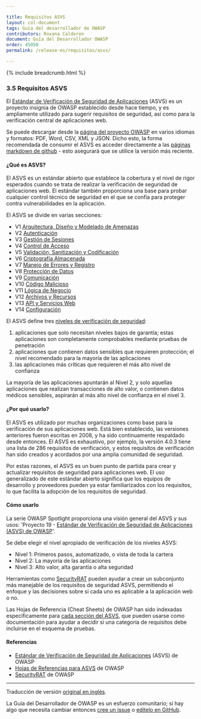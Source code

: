 ```yaml
---

title: Requisitos ASVS
layout: col-document
tags: Guía del desarrollador de OWASP 
contributors: Roxana Calderon
document: Guía del Desarrollador OWASP
order: 45050
permalink: /release-es/requisitos/asvs/

---
```


{% include breadcrumb.html %}

### 3.5 Requisitos ASVS

El [Estándar de Verificación de Seguridad de Aplicaciones][asvs] (ASVS) es un proyecto insignia de OWASP
establecido desde hace tiempo,
y es ampliamente utilizado para sugerir requisitos de seguridad, así como
para la verificación central de aplicaciones web.

Se puede descargar desde la [página del proyecto OWASP][asvs] en varios idiomas y formatos:
PDF, Word, CSV, XML y JSON. Dicho esto, la forma recomendada de consumir el ASVS es acceder
directamente a las [páginas markdown de github][asvsmd] - esto asegurará que se utilice la versión más reciente.

#### ¿Qué es ASVS?

El ASVS es un estándar abierto que establece la cobertura y el nivel de rigor esperados cuando se trata de
realizar la verificación de seguridad de aplicaciones web.
El estándar también proporciona una base para probar cualquier control técnico de seguridad
en el que se confía para proteger contra vulnerabilidades en la aplicación.

El ASVS se divide en varias secciones:

* V1 [Arquitectura, Diseño y Modelado de Amenazas][asvsV1]
* V2 [Autenticación][asvsV2]
* V3 [Gestión de Sesiones][asvsV3]
* V4 [Control de Acceso][asvsV4]
* V5 [Validación, Sanitización y Codificación][asvsV5]
* V6 [Criptografía Almacenada][asvsV6]
* V7 [Manejo de Errores y Registro][asvsV7]
* V8 [Protección de Datos][asvsV8]
* V9 [Comunicación][asvsV9]
* V10 [Código Malicioso][asvsV10]
* V11 [Lógica de Negocio][asvsV11]
* V12 [Archivos y Recursos][asvsV12]
* V13 [API y Servicios Web][asvsV13]
* V14 [Configuración][asvsV14]

El ASVS define tres [niveles de verificación de seguridad][asvsL123]:

1. aplicaciones que solo necesitan niveles bajos de garantía; estas aplicaciones
  son completamente comprobables mediante pruebas de penetración
2. aplicaciones que contienen datos sensibles que requieren protección;
  el nivel recomendado para la mayoría de las aplicaciones
3. las aplicaciones más críticas que requieren el más alto nivel de confianza

La mayoría de las aplicaciones apuntarán al Nivel 2, y solo aquellas aplicaciones
que realizan transacciones de alto valor,
o contienen datos médicos sensibles, aspirarán al más alto nivel de confianza en el nivel 3.

#### ¿Por qué usarlo?

El ASVS es utilizado por muchas organizaciones como base para la verificación de sus aplicaciones web.
Está bien establecido, las versiones anteriores fueron escritas en 2008,
y ha sido continuamente respaldado desde entonces.
El ASVS es exhaustivo, por ejemplo, la versión 4.0.3 tiene una lista de 286 requisitos de verificación,
y estos requisitos de verificación han sido creados y acordados por una amplia comunidad de seguridad.

Por estas razones, el ASVS es un buen punto de partida para crear
y actualizar requisitos de seguridad para aplicaciones web.
El uso generalizado de este estándar abierto significa que los equipos de desarrollo y proveedores
pueden ya estar familiarizados con los requisitos, lo que facilita la adopción de los requisitos de seguridad.

#### Cómo usarlo

La serie OWASP Spotlight proporciona una visión general del ASVS y sus usos:
'Proyecto 19 - [Estándar de Verificación de Seguridad de Aplicaciones (ASVS) de OWASP][spotlight19]'.

Se debe elegir el nivel apropiado de verificación de los niveles ASVS:

* Nivel 1: Primeros pasos, automatizado, o vista de toda la cartera
* Nivel 2: La mayoría de las aplicaciones
* Nivel 3: Alto valor, alta garantía o alta seguridad

Herramientas como [SecurityRAT][srat] pueden ayudar a crear un subconjunto más manejable de
los requisitos de seguridad ASVS,
permitiendo el enfoque y las decisiones sobre si cada uno es aplicable a la aplicación web o no.

Las Hojas de Referencia (Cheat Sheets) de OWASP han sido indexadas específicamente para [cada sección del ASVS][csasvs],
que pueden usarse como documentación para ayudar a decidir si una categoría de requisitos
debe incluirse en el esquema de pruebas.

#### Referencias

* [Estándar de Verificación de Seguridad de Aplicaciones][asvs] (ASVS) de OWASP
* [Hojas de Referencias para ASVS][csasvs] de OWASP
* [SecurityRAT][srat] de OWASP

----
Traducción de versión [original en inglés][release0505].

La Guía del Desarrollador de OWASP es un esfuerzo comunitario; si hay algo que necesita cambiar
entonces [cree un issue][issue0505] o [edítelo en GitHub][edit0505].

[release0505]: https://github.com/OWASP/www-project-developer-guide/blob/main/release/05-requirements/05-asvs.md
[asvs]: https://owasp.org/www-project-application-security-verification-standard/
[asvsL123]: https://github.com/OWASP/ASVS/blob/v4.0.3/4.0/en/0x03-Using-ASVS.md#application-security-verification-levels
[asvsmd]: https://github.com/OWASP/ASVS/blob/v4.0.3/4.0/en/0x00-Header.md
[asvsV1]: https://github.com/OWASP/ASVS/blob/v4.0.3/4.0/en/0x10-V1-Architecture.md#v1-architecture-design-and-threat-modeling
[asvsV2]: https://github.com/OWASP/ASVS/blob/v4.0.3/4.0/en/0x11-V2-Authentication.md#v2-authentication
[asvsV3]: https://github.com/OWASP/ASVS/blob/v4.0.3/4.0/en/0x12-V3-Session-management.md#v3-session-management
[asvsV4]: https://github.com/OWASP/ASVS/blob/v4.0.3/4.0/en/0x12-V4-Access-Control.md#v4-access-control
[asvsV5]: https://github.com/OWASP/ASVS/blob/v4.0.3/4.0/en/0x13-V5-Validation-Sanitization-Encoding.md#v5-validation-sanitization-and-encoding
[asvsV6]: https://github.com/OWASP/ASVS/blob/v4.0.3/4.0/en/0x14-V6-Cryptography.md#v6-stored-cryptography
[asvsV7]: https://github.com/OWASP/ASVS/blob/v4.0.3/4.0/en/0x15-V7-Error-Logging.md#v7-error-handling-and-logging
[asvsV8]: https://github.com/OWASP/ASVS/blob/v4.0.3/4.0/en/0x16-V8-Data-Protection.md#v8-data-protection
[asvsV9]: https://github.com/OWASP/ASVS/blob/v4.0.3/4.0/en/0x17-V9-Communications.md#control-objective
[asvsV10]: https://github.com/OWASP/ASVS/blob/v4.0.3/4.0/en/0x18-V10-Malicious.md#v10-malicious-code
[asvsV11]: https://github.com/OWASP/ASVS/blob/v4.0.3/4.0/en/0x19-V11-BusLogic.md#v11-business-logic
[asvsV12]: https://github.com/OWASP/ASVS/blob/v4.0.3/4.0/en/0x20-V12-Files-Resources.md#v12-files-and-resources
[asvsV13]: https://github.com/OWASP/ASVS/blob/v4.0.3/4.0/en/0x21-V13-API.md#v13-api-and-web-service
[asvsV14]: https://github.com/OWASP/ASVS/blob/v4.0.3/4.0/en/0x22-V14-Config.md#v14-configuration
[csasvs]: https://cheatsheetseries.owasp.org/IndexASVS.html
[edit0505]: https://github.com/OWASP/www-project-developer-guide/blob/main/draft/05-requirements/05-asvs.md
[issue0505]: https://github.com/OWASP/www-project-developer-guide/issues/new?labels=content&template=request.md&title=Update:%2005-requirements/05-asvs
[spotlight19]: https://youtu.be/3puIavsZfAk
[srat]: https://owasp.org/www-project-securityrat/
